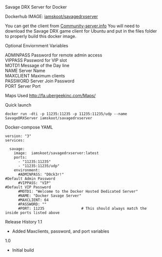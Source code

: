 Savage DRX Server for Docker

Dockerhub IMAGE:  [iamskoot/savagedrxserver](https://hub.docker.com/r/iamskoot/savagedrxserver)

You can get the client from  [Community-server.info](https://community-server.info/client/drx)
You will need to download the Savage DRX game client for Ubuntu and put in the files folder to properly build this docker image.

Optional Enviornment Variables

ADMINPASS   Password for remote admin access  
VIPPASS     Password for VIP slot  
MOTD1       Message of the Day line  
NAME        Server Name  
MAXCLIENT   Maximum clients  
PASSWORD    Server Join Password  
PORT        Server Port   

Maps Used
http://fa.ubergeekinc.com/Maps/

Quick launch
```
docker run -dti -p 11235:11235 -p 11235:11235/udp --name SavageDRXServer iamskoot/savagedrxserver
```

Docker-compose YAML

```
version: "3"
services:

  savage:
    image:  iamskoot/savagedrxserver:latest
    ports:
      - "11235:11235"
      - "11235:11235/udp"
    environment:
      #ADMINPASS: "D0ck3r!"                                     #Default Admin Password
      #VIPPASS: "VIP"                                           #Default VIP Password
      #MOTD1: "Welcome to the Docker Hosted Dedicated Server"
      #NAME: "Docker Savage Server"
      #MAXCLIENT: 64
      #PASSWORD: ""
      #PORT: 11235                 # This should always match the inside ports listed above
```
    
Release History
1.1
 - Added Maxclients, password, and port variables

1.0
  - Initial build
